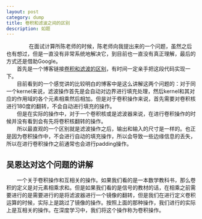 ```yaml
---
layout: post
category: dump
title: 卷积和滤波之间的区别
description: 如题
---
```

　　
　　在面试计算所陈老师的时候，陈老师向我提出来的一个问题，虽然之后也有想过，但是一直没有非常系统地解决它，到目前也一直没有真正理解，最后的方式还是借助Google。<br>
　　首先是一个博客链接[卷积和滤波的区别](https://blog.csdn.net/sinat_34546420/article/details/78142735)，有时间一定亲手把这段代码实现一下。<br>
　　目前看到的一个感觉讲的比较明白的博客中是这么讲解这两个问题的：对于同一个kernel来说，滤波操作首先是会自动对边界进行填充处理，然后kernel和其对应的作用域的各个元素相乘然后相加。但是对于卷积操作来说，首先需要对卷积核进行180度的翻转，不会自动进行填充的操作。<br>
　　但是在实际的操作中，对于一个卷积核或是滤波器来说，在进行卷积操作的时候并没有看到会有先将卷积核翻转的操作。<br>
　　所以最直观的一个区别就是滤波操作之后，输出和输入的尺寸是一样的。也正是因为卷积操作中，不会进行自动的填充操作，所以会导致一些边缘信息的丢失，所以在进行卷积操作之前通常也会进行padding操作。

## 吴恩达对这个问题的讲解
　　一个关于卷积操作和互相关的操作。如果我们看的是一本数学教科书，那么卷积的定义是对元素相乘求和。但是如果我们看的是信号的教材的话，在相乘之前需要进行的是需要进行的是将滤波器进行一个镜像的翻转，但是我们在进行定义卷积运算的时候，实际上是跳过了镜像的操作。按照上面的那种操作，我们进行的实际上是互相关的操作。在深度学习中，我们将这个操作称为卷积操作。